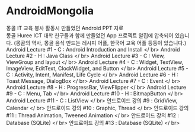 # AndroidMongolia
몽골 IT 교육 봉사 활동시 만들었던 Android PPT 자료 </br>
몽골 Huree ICT 대학 친구들과 함께 만들었던 App 프로젝트 알집에 압축되어 있습니다. (몽골의 역사, 몽골 음식 만드는 레시피 어플, 한국어 교육 어플 등등이 있습니다.)
Android Lecture #1 - C : Android Introduction and Install </ br>
Android Lecture #2 - H : Java Class </ br>
Android Lecture #3 - C : View, ViewGroup and layout </ br>
Android Lecture #4 - C : Widget, TextView, ImageView, EditText, ClockWidget, and Button </ br>
Android Lecture #5 - C : Activity, Intent, Manifest, Life Cycle </ br>
Android Lecture #6 - H : Toast Message, DialogBox </ br>
Android Lecture #7 - C : Event </ br>
Android Lecture #8 - H : ProgressBar, ViewFlipper </ br>
Android Lecture #9 - C : Menu, Tab </ br>
Android Lecture #10 - H : BitmapButton </ br>
Android Lecture #11 - C : ListView </ br>
안드로이드 강의 #9 : GridView, Calendar </ br>
안드로이드 강의 #10 : Graphic, Thread </ br>
안드로이드 강의 #11 : Thread Animation, Tweened Animation </ br>
안드로이드 강의 #12 : Database (SQLite) </ br>
안드로이드 강의 #13 : Database (SQLite) </ br>


